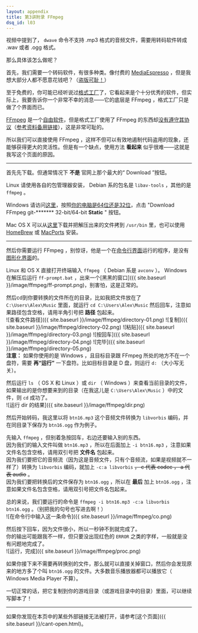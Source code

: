 ```yaml
---
layout: appendix
title: 第3讲附录 FFmpeg
dsq_id: l03
---
```


视频中提到了， `dwave` 命令不支持 .mp3 格式的音频文件，需要用转码软件转成 .wav 或者 .ogg 格式。

那么具体该怎么做呢？

首先，我们需要一个转码软件，有很多种类。像付费的 [MediaEspresso](http://www.cyberlink.com/products/mediaespresso/) ，但是我想大部分人都不愿意花钱吧？（[盗版可耻！](http://www.microsoft.com/china/genuine/consumer/mistakes.aspx)）

至于免费的，你可能已经听说过[格式工厂](http://www.pcfreetime.com/CN/index.html)了，它看起来是个十分优秀的软件，但实际上，我要告诉你一个非常不幸的消息——它的底层是 FFmpeg ，格式工厂只是做了个界面而已。

[FFmpeg](http://ffmpeg.org/) 是一个[自由软件](http://www.gnu.org/philosophy/free-sw.html)，但是格式工厂使用了 FFmpeg 的东西却[没有遵守其协议](https://zh.wikipedia.org/wiki/%E6%A0%BC%E5%BC%8F%E5%B7%A5%E5%8E%82#.E7.89.88.E6.AC.8A.E7.88.AD.E8.AD.B0 "打不开？用后面这个链接凑合着看吧")（[参考资料备用链接](http://baike.baidu.com/view/1820476.htm#6 "虽然这个链接可以凑合看，但是如果你有时间，还是最好参考一下页面底部的链接")），这是非常可耻的。

所以我们可以直接使用 FFmpeg ，这样不但可以有效地遏制代码盗用的现象，还能够获得更大的灵活性。但是有一个缺点，使用方法 **看起来** 似乎很难——这就是我写这个页面的原因。

------------------

首先先下载。但通常情况下 **不是** 官网上那个最大的“ Download ”按钮。

Linux 请使用各自的包管理器安装， Debian 系的包名是 `libav-tools` ，其他的是 `ffmpeg` 。

Windows 请访问[这里](http://ffmpeg.zeranoe.com/builds/)，按照[你的电脑是64位还是32位](https://support.microsoft.com/en-us/kb/827218/zh-cn)，点击 "Download FFmpeg git-\*\*\*\*\*\*\* 32-bit/64-bit **Static** " 按钮。

Mac OS X 可以从[这里](http://evermeet.cx/ffmpeg/)下载并把解压出来的文件拷到 `/usr/bin` 里，也可以使用 [HomeBrew](http://brew.sh/) 或 [MacPorts](https://www.macports.org/) 安装。

------------------

然后你需要运行 FFmpeg ，别惊讶，他是一个在[命令行界面](https://zh.wikipedia.org/wiki/%E5%91%BD%E4%BB%A4%E8%A1%8C%E7%95%8C%E9%9D%A2)运行的程序，是没有[图形化界面](https://zh.wikipedia.org/wiki/%E5%9B%BE%E5%BD%A2%E7%94%A8%E6%88%B7%E7%95%8C%E9%9D%A2)的。

Linux 和 OS X 直接打开终端输入 `ffmpeg` （ Debian 系是 `avconv` ）。 Windows 在解压后运行 `ff-prompt.bat` ，出来一个[黑黑的窗口]({{ site.baseurl }}/image/ffmpeg/ff-prompt.png)，别害怕，这是正常的。

然后cd到你要转换的文件所在的目录，比如我把文件放在了 `C:\Users\Alex\Music` 里面，就运行 `cd C:\Users\Alex\Music` 然后回车，注意如果路径包含空格，请用半角引号把 **路径** 包起来。  
![查看文件路径]({{ site.baseurl }}/image/ffmpeg/directory-01.png)
![复制]({{ site.baseurl }}/image/ffmpeg/directory-02.png)
![粘贴]({{ site.baseurl }}/image/ffmpeg/directory-03.png)
![按回车]({{ site.baseurl }}/image/ffmpeg/directory-04.png)
![完毕]({{ site.baseurl }}/image/ffmpeg/directory-05.png)  
**注意：** 如果你使用的是 Windows ，且目标目录跟 FFmpeg 所处的地方不在一个盘符，需要 **再“运行”** 一下盘符。比如目标目录是 D 盘，则运行 `d:` （大小写无关）。

然后运行 `ls` （ OS X 和 Linux ）或 `dir` （ Windows ）来查看当前目录的文件，如果输出的是你想要来到的目录（在我这儿是 `C:\Users\Alex\Music` ）中的文件，则 `cd` 成功了。  
![运行 dir 的结果]({{ site.baseurl }}/image/ffmpeg/dir.png)

然后开始转码，我这里以将 `btn16.mp3` 这个音频文件转换为 `libvorbis` 编码，并在同目录下保存为 `btn16.ogg` 作为例子。

先输入 `ffmpeg`  ，但别着急按回车，右边还要输入别的东西。  
因为我们的输入文件叫做 `btn16.mp3` ，所以在后面加上 `-i btn16.mp3` ，注意如果文件名包含空格，请用双引号把 **文件名** 包起来。  
因为我们要把它的音频流（因为这是音频文件，只有个音频流，如果是视频就不一样了）转换为 `libvorbis` 编码，就加上 `-c:a libvorbis` ~~， c 代表 codec ， a 代表 audio~~ 。  
因为我们要把转换后的文件保存为 `btn16.ogg` ，所以在 **最后** 加上 `btn16.ogg` ，注意如果文件名包含空格，请用双引号把文件名包起来。

总的来说，我们要运行的命令是 `ffmpeg -i btn16.mp3 -c:a libvorbis btn16.ogg` 。（别把我的句号也写进去啊！）  
![在命令行中输入这一条命令]({{ site.baseurl }}/image/ffmpeg/co.png)

然后按下回车，因为文件很小，所以一秒钟不到就完成了。  
你的输出可能跟我不一样，但只要没出现红色的 `ERROR` 之类的字样，一般就是没有问题地完成了。  
![运行，完成]({{ site.baseurl }}/image/ffmpeg/proc.png)

如果你接下来不需要再转换别的文件，那么就可以直接关掉窗口，然后你会发现原来的地方多了个叫 `btn16.ogg` 的文件。大多数音乐播放器都可以播放它（ Windows Media Player 不算）。

一切正常的话，把它复制到你的游戏目录（或游戏目录中的目录）里面，可以继续写脚本了！

-------------------

如果你发现在本页中的某些外部链接无法被打开，请参考[这个页面]({{ site.baseurl }}/cant-open.html)。
